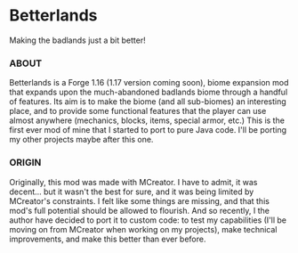 # Betterlands
Making the badlands just a bit better!

### ABOUT
Betterlands is a Forge 1.16 (1.17 version coming soon), biome expansion mod that expands upon the much-abandoned badlands biome through a handful of features. Its aim is to make the biome (and all sub-biomes) an interesting place, and to provide some functional features that the player can use almost anywhere (mechanics, blocks, items, special armor, etc.)
This is the first ever mod of mine that I started to port to pure Java code. I'll be porting my other projects maybe after this one.

### ORIGIN
Originally, this mod was made with MCreator. I have to admit, it was decent... but it wasn't the best for sure, and it was being limited by MCreator's constraints. I felt like some things are missing, and that this mod's full potential should be allowed to flourish. And so recently, I the author have decided to port it to custom code: to test my capabilities (I'll be moving on from MCreator when working on my projects), make technical improvements, and make this better than ever before.
